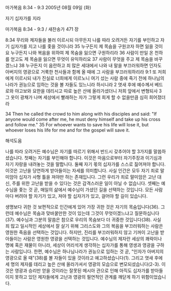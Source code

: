 마가복음 8:34 - 9:3 
2005년 08월 09일 (화)

자기 십자가를 지라



마가복음 8:34 - 9:3 / 새찬송가 471 장


8:34 무리와 제자들을 불러 이르시되 아무든지 나를 따라 오려거든 자기를 부인하고 자기 십자가를 지고 나를 좇을 것이니라 35 누구든지 제 목숨을 구원코자 하면 잃을 것이요 누구든지 나와 복음을 위하여 제 목숨을 잃으면 구원하리라 36 사람이 만일 온 천하를 얻고도 제 목숨을 잃으면 무엇이 유익하리요 37 사람이 무엇을 주고 제 목숨을 바꾸겠느냐 38 누구든지 이 음란하고 죄 많은 세대에서 나와 내 말을 부끄러워하면 인자도 아버지의 영광으로 거룩한 천사들과 함께 올 때에 그 사람을 부끄러워하리라
9:1 또 저희에게 이르시되 내가 진실로 너희에게 이르노니 여기 섰는 사람 중에 죽기 전에 하나님의 나라가 권능으로 임하는 것을 볼 자들도 있느니라 하시니라 2 엿새 후에 예수께서 베드로와 야고보와 요한을 데리시고 따로 높은 산에 올라가셨더니 저희 앞에서 변형되사 3 그 옷이 광채가 나며 세상에서 빨래하는 자가 그렇게 희게 할 수 없을만큼 심히 희어졌더라

34 Then he called the crowd to him along with his disciples and said: "If anyone would come after me, he must deny himself and take up his cross and follow me." 35 For whoever wants to save his life will lose it, but whoever loses his life for me and for the gospel will save it.

해석도움





나를 따라 오려거든
예수님은 자기를 따르기 위해서 반드시 갖추어야 할 3가지를 말씀하셨습니다. 첫째는 자기를 부인해야 합니다. 이것은 마음으로부터 자기주장과 이기심과 자기 자랑을 내려놓는 것을 말합니다. 둘째 자기 몫의 십자가를 스스로 짊어져야 합니다. 이것은 고난을 당연하게 받아들이는 자세를 의미합니다. 사실 인간은 모두 자기 죄로 말미암아 십자가 사형 틀을 져야만 하는 존재입니다. 그런 우리가 죄로 말미암은 고난 대신, 주를 위한 고난을 받을 수 있다는 것은 감격스러운 일이 아닐 수 없습니다. 셋째는 예수님을 좇는 것 곧, 매일의 삶에서 예수님이 가셨던 길을 선택하는 것입니다. 모든 사람마다 버려야 할 자기가 있고, 져야 할 십자가가 있고, 걸어야 할 길이 있습니다.

생명보다 귀한 것
보편적으로 인간에게 있어 가장 귀한 것은 자기의 목숨입니다(36). 그런데 예수님은 목숨과 맞바꿀만한 것이 있는데 그것이 무엇이겠느냐고 질문하십니다(37). 예수님과 그분의 말씀은 참으로 우리의 목숨보다 더 귀중한 것입니다(38). 사실 죄 많고 일시적인 세상에서 잘 살기 위해 그리스도와 그의 복음을 부끄러워하는 사람은 영원한 죽음을 선택하는 것입니다. 하지만, 진리를 부끄러워하지 않고 기꺼이 고난을 받아들이는 사람은 영원한 영광을 선택하는 것입니다. 예수님의 제자란 세상의 쾌락이나 명예 혹은 재물이 아니라, 세상이 어리석게 생각하는 십자가를 통해 영생과 영광을 구하는 사람입니다. 한편, 예수님은 하나님나라가 권능으로 임하는 것 곧, "인자가 아버지의 영광으로 올 때"(38)를 볼 자들이 있을 것이라고 예고하셨습니다(1). 그리고 엿새 후에 세 명의 제자를 데리고 높은 산에 올라가셔서 영광의 모습으로 변모되셨습니다(2-3). 이것은 영광과 승리만 얻을 것이라는 잘못된 메시아 관으로 인해 아직도 십자가를 받아들이지 못하고 있던 제자들에게 고난과 영광의 필연적인 관계를 깨닫게 하기 위함이었습니다.